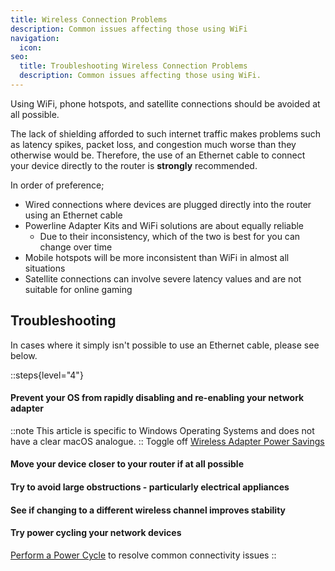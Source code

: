 ```yaml
---
title: Wireless Connection Problems
description: Common issues affecting those using WiFi
navigation:
  icon:
seo:
  title: Troubleshooting Wireless Connection Problems
  description: Common issues affecting those using WiFi.
---
```


Using WiFi, phone hotspots, and satellite connections should be avoided at all possible.

The lack of shielding afforded to such internet traffic makes problems such as latency spikes, packet loss, and congestion much worse than they otherwise would be. Therefore, the use of an Ethernet cable to connect your device directly to the router is **strongly** recommended.

In order of preference;

- Wired connections where devices are plugged directly into the router using an Ethernet cable 
- Powerline Adapter Kits and WiFi solutions are about equally reliable 
  - Due to their inconsistency, which of the two is best for you can change over time 
- Mobile hotspots will be more inconsistent than WiFi in almost all situations 
- Satellite connections can involve severe latency values and are not suitable for online gaming
 
 
## Troubleshooting

In cases where it simply isn't possible to use an Ethernet cable, please see below.

::steps{level="4"}
#### Prevent your OS from rapidly disabling and re-enabling your network adapter
::note
This article is specific to Windows Operating Systems and does not have a clear macOS analogue.
::
Toggle off [Wireless Adapter Power Savings](/miscellaneous/other/wireless-adapter-power-savings)
#### Move your device closer to your router if at all possible
#### Try to avoid large obstructions - particularly electrical appliances
#### See if changing to a different wireless channel improves stability
#### Try power cycling your network devices
[Perform a Power Cycle](/miscellaneous/other/perform-a-power-cycle) to resolve common connectivity issues
::
